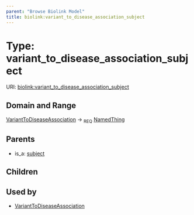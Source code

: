 ```yaml
---
parent: "Browse Biolink Model"
title: biolink:variant_to_disease_association_subject
---
```


# Type: variant_to_disease_association_subject




URI: [biolink:variant_to_disease_association_subject](https://w3id.org/biolink/vocab/variant_to_disease_association_subject)


## Domain and Range

[VariantToDiseaseAssociation](VariantToDiseaseAssociation.md) ->  <sub>REQ</sub> [NamedThing](NamedThing.md)

## Parents

 *  is_a: [subject](subject.md)

## Children


## Used by

 * [VariantToDiseaseAssociation](VariantToDiseaseAssociation.md)
